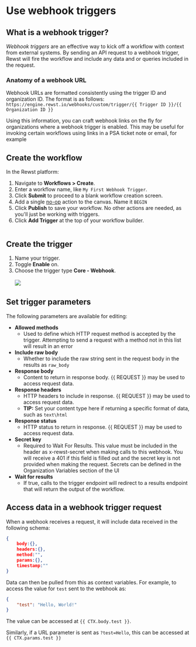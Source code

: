 # Use webhook triggers

## What is a webhook trigger?

_Webhook triggers_ are an effective way to kick off a workflow with context from external systems. By sending an API request to a webhook trigger, Rewst will fire the workflow and include any data and or queries included in the request.

### **Anatomy of a webhook URL**

Webhook URLs are formatted consistently using the trigger ID and organization ID. The format is as follows: `https://engine.rewst.io/webhooks/custom/trigger/{{ Trigger ID }}/{{ Organization ID }}`

Using this information, you can craft webhook links on the fly for organizations where a webhook trigger is enabled. This may be useful for invoking certain workflows using links in a PSA ticket note or email, for example

## Create the workflow

In the Rewst platform:

1. Navigate to **Workflows > Create**.
2. Enter a workflow name, like `My First Webhook Trigger`.
3. Click **Submit** to proceed to a blank workflow creation screen.
4. Add a single [no-op](../../actions-in-rewst/core-actions.md#no-operation-noop) action to the canvas. Name it `BEGIN`
5. Click **Publish** to save your workflow. No other actions are needed, as you'll just be working with triggers.
6. Click **Add Trigger** at the top of your workflow builder.

<figure><img src="../../../../.gitbook/assets/image (17).png" alt=""><figcaption></figcaption></figure>

## **Create the trigger**

1. Name your trigger.
2. Toggle **Enable** on.
3. Choose the trigger type **Core - Webhook**.\
   \
   ![](<../../../../.gitbook/assets/Screenshot 2025-02-21 at 12.50.29 PM.png>)

## **Set trigger parameters**

The following parameters are available for editing:

* **Allowed methods**
  * Used to define which HTTP request method is accepted by the trigger. Attempting to send a request with a method not in this list will result in an error
* **Include raw body**
  * Whether to include the raw string sent in the request body in the results as `raw_body`
* **Response body**
  * Content to return in response body. \{{ REQUEST \}} may be used to access request data.
* **Response headers**
  * HTTP headers to include in response. \{{ REQUEST \}} may be used to access request data.
  * **TIP:** Set your content type here if returning a specific format of data, such as `text\html`
* **Response status**
  * HTTP status to return in response. \{{ REQUEST \}} may be used to access request data.
* **Secret key**
  * Required to Wait For Results. This value must be included in the header as x-rewst-secret when making calls to this webhook. You will receive a 401 if this field is filled out and the secret key is not provided when making the request. Secrets can be defined in the Organization Variables section of the UI
* **Wait for results**
  * If true, calls to the trigger endpoint will redirect to a results endpoint that will return the output of the workflow.

## **Access data in a webhook trigger request**

When a webhook receives a request, it will include data received in the following schema:

```json
{
    body:{},
    headers:{},
    method:"",
    params:{},
    timestamp:""
}
```

Data can then be pulled from this as context variables. For example, to access the value for `test` sent to the webhook as:

```json
{
    "test": "Hello, World!"
}
```

The value can be accessed at `{{ CTX.body.test }}`.

Similarly, if a URL parameter is sent as `?test=Hello`, this can be accessed at `{{ CTX.params.test }}`
